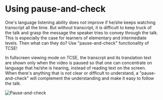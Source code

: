 # Using pause-and-check

One's language listening ability does not improve if he/she keeps watching transcript all the time. But without transcript, it is difficult to keep truck of the talk and grasp the message the speaker tries to convey through the talk. This is especially the case for learners of elementary and intermediate levels. Then what can they do? Use "pause-and-check" functionality of TCSE!

In fullscreen viewing mode on TCSE, the transcrpt and its translation text are shown only when the video is paused so that one can concentrate on language that he/she is hearing, instead of reading text on the screen. When there's anything that is not clear or difficult to understand, a "pause-and-check" will complement the understanding and make it easy to follow the talk.

![Pause-and-check](https://gyazo.com/f586d656e7594b993bea66103fc99133.png)

